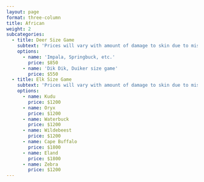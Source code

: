 ```yaml
---
layout: page
format: three-column
title: African
weight: 2
subcategories:
  - title: Deer Size Game
    subtext: 'Prices will vary with amount of damage to skin due to mishandling, bug damage, over boiling, or any other issues associated with African skins and mounts.'
    options:
      - name: 'Impala, Springbuck, etc.'
        price: $850
      - name: 'Dik Dik, Duiker size game'
        price: $550
  - title: Elk Size Game
    subtext: 'Prices will vary with amount of damage to skin due to mishandling, bug damage, over boiling, or any other issues associated with African skins and mounts.'
    options:
      - name: Kudu
        price: $1200
      - name: Oryx
        price: $1200
      - name: Waterbuck
        price: $1200
      - name: Wildebeest
        price: $1200
      - name: Cape Buffalo
        price: $1800
      - name: Eland
        price: $1800
      - name: Zebra
        price: $1200
---
```


